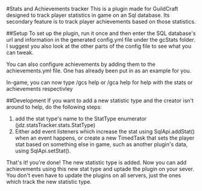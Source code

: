 #Stats and Achievements tracker
This is a plugin made for GuildCraft designed to track player statistics in game on an Sql database.
Its secondary feature is to track player achievements based on those statistics.

##Setup
To set up the plugin, run it once and then enter the SQL database's url and information in the generated
config.yml file under the gcStats folder. I suggest you also look at the other parts of the config file to see what you can tweak.

You can also configure achievements by adding them to the achievements.yml file. One has already been put in
as an example for you.

In-game, you can now type /gcs help or /gca help for help with the stats or achievements respectivley

##Development
If you want to add a new statistic type and the creator isn't around to help, do the following steps:

1) add the stat type's name to the StatType enumerator (jdz.statsTracker.stats.StatType)
2) Either add event listeners which increase the stat using SqlApi.addStat() when an event happens, or create a new TimedTask that sets the player stat based on something else in game, such as another plugin's data, using SqlApi.setStat().

That's it! you're done! The new statistic type is added. Now you can add achievements using this new stat type and uptade the plugin on your sever. You don't even have to update the plugins on all servers, just the ones which track the new statistic type.